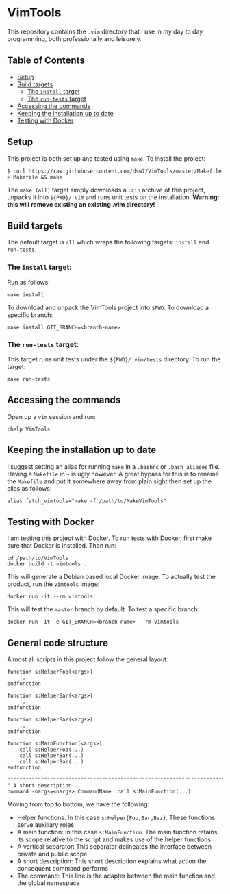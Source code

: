 # VimTools
This repository contains the `.vim` directory that I use in my day to day programming, both professionally and leisurely.
## Table of Contents
- [Setup](#setup)
- [Build targets](#build-targets)
  - [The `install` target](#the-install-target)
  - [The `run-tests` target](#the-run-tests-target)
- [Accessing the commands](#accessing-the-commands)
- [Keeping the installation up to date](#keeping-the-installation-up-to-date)
- [Testing with Docker](#testing-with-docker)
## Setup
This project is both set up and tested using `make`. To install the project:
```
$ curl https://raw.githubusercontent.com/dsw7/VimTools/master/Makefile > Makefile && make
```
The `make (all)` target simply downloads a `.zip` archive of this project, unpacks it into `${PWD}/.vim` and runs unit tests on the installation. **Warning: this will remove existing an existing .vim directory!**
## Build targets
The default target is `all` which wraps the following targets: `install` and `run-tests`.
### The `install` target:
Run as follows:
```
make install
```
To download and unpack the VimTools project into `$PWD`. To download a specific branch:
```
make install GIT_BRANCH=<branch-name>
```
### The `run-tests` target:
This target runs unit tests under the `${PWD}/.vim/tests` directory. To run the target:
```
make run-tests
```
## Accessing the commands
Open up a `vim` session and run:
```
:help VimTools
```
## Keeping the installation up to date
I suggest setting an alias for running `make` in a `.bashrc` or `.bash_aliases` file. Having a `Makefile` in `~` is ugly however. A great bypass for this is to rename the `Makefile` and put it somewhere away from plain sight then set up the alias as follows:
```
alias fetch_vimtools="make -f /path/to/MakeVimTools"
```
## Testing with Docker
I am testing this project with Docker. To run tests with Docker, first make sure that Docker is installed. Then run:
```
cd /path/to/VimTools
docker build -t vimtools .
```
This will generate a Debian based local Docker image. To actually test the product, run the `vimtools` image:
```
docker run -it --rm vimtools
```
This will test the `master` branch by default. To test a specific branch:
```
docker run -it -e GIT_BRANCH=<branch-name> --rm vimtools
```
## General code structure
Almost all scripts in this project follow the general layout:
```
function s:HelperFoo(<args>)
    ...
endfunction

function s:HelperBar(<args>)
    ...
endfunction

function s:HelperBaz(<args>)
    ...
endfunction

function s:MainFunction(<args>)
    call s:HelperFoo(...)
    call s:HelperBar(...)
    call s:HelperBaz(...)
endfunction

""""""""""""""""""""""""""""""""""""""""""""""""""""""""""""""""""""""""""""""""
" A short description...
command -nargs=<nargs> CommandName :call s:MainFunction(...)
```
Moving from top to bottom, we have the following:
- Helper functions: In this case `s:Helper{Foo,Bar,Baz}`. These functions serve auxiliary roles
- A main function: In this case `s:MainFunction`. The main function retains its scope relative to the script and makes use of the helper functions
- A vertical separator: This separator delineates the interface between private and public scope
- A short description: This short description explains what action the consequent command performs
- The command: This line is the adapter between the main function and the global namespace
